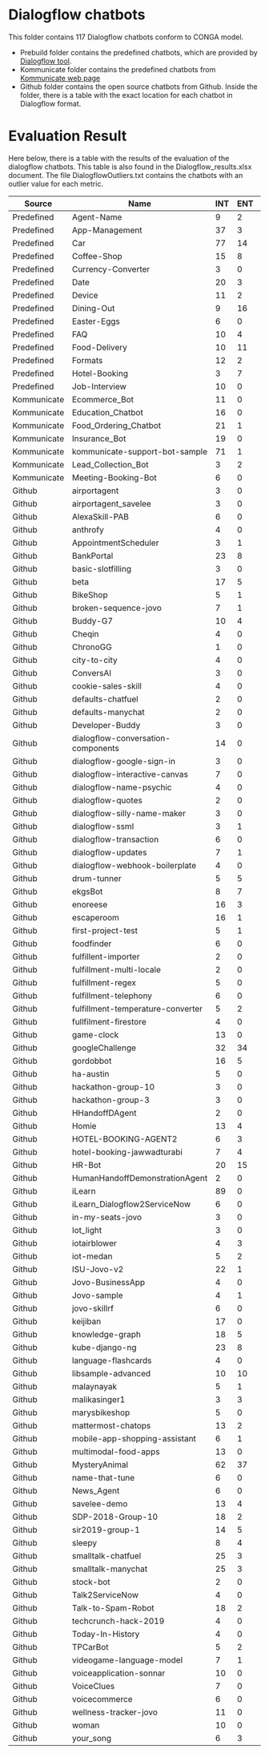 # Dialogflow chatbots

This folder contains 117 Dialogflow chatbots conform to CONGA model. 
* Prebuild folder contains the predefined chatbots, which are provided by [Dialogflow tool](https://dialogflow.cloud.google.com/).
* Kommunicate folder contains the predefined chatbots from [Kommunicate web page](https://docs.kommunicate.io/docs/bot-samples)
* Github folder contains the open source chatbots from Github. Inside the folder, there is a table with the exact location for each chatbot in Dialogflow format. 

# Evaluation Result
 Here below, there is a table with the results of the evaluation of the dialogflow chatbots. This table is also found in the Dialogflow_results.xlsx document. The file DialogflowOutliers.txt contains the chatbots with an outlier value for each metric.

| Source      | Name                               | INT | ENT | FLOW | PATH | CNF  | SNT1 | SNT2 | SNT3 | OPRE1 | OPRE2 | OPRE3 | TPI   | WPTP | VPTP | PPTP | WPOP  | VPOP | CPOP   | READ | LPE     | SPL  | WL    | FACT | FPATH | CL |
|-------------|------------------------------------|-----|-----|------|------|------|------|------|------|-------|-------|-------|-------|------|------|------|-------|------|--------|------|---------|------|-------|------|-------|----|
| Predefined  | Agent-Name                         |  9  |  2  |   9  |   9  |  254 |   1  |  64  |  35  |   66  |   90  |  109  | 15,44 | 5,46 | 1,34 | 2,22 |  4,92 | 1,42 |  19,67 |   4  |    5    | 1,67 |  6,18 |   1  |   1   |  1 |
| Predefined  | App-Management                     |  37 |  3  |  37  |  37  |  734 |   0  |   0  |   0  |   0   |   0   |   0   | 13,46 | 5,11 | 1,01 | 0,92 |   0   |   0  |    0   |   0  |  28,33  | 3,52 |  9,99 |   1  |   1   |  1 |
| Predefined  | Car                                |  77 |  14 |  61  |  117 | 1606 |   0  |   0  |   0  |   0   |   0   |   0   |  9,7  |  6,8 | 1,29 | 2,25 |   0   |   0  |    0   |   0  |  14,93  |  3,6 | 11,41 |   1  |  1,92 |  2 |
| Predefined  | Coffee-Shop                        |  15 |  8  |   6  |  12  |  278 |   4  |  83  |  13  |   21  |   72  |  109  | 12,07 | 3,29 |  0,8 | 1,27 |  7,19 |   2  |  34,57 |   6  |   6,5   | 2,37 |  7,96 | 1,58 |   2   |  3 |
| Predefined  | Currency-Converter                 |  3  |  0  |   2  |   2  |   2  |   1  |  72  |  27  |   66  |   91  |  109  |   13  | 4,62 | 0,39 |   2  |  5,44 | 1,44 |  21,78 |   4  |    0    |   0  |   0   |   1  |   1   |  2 |
| Predefined  | Date                               |  20 |  3  |  18  |  18  |  84  |   0  |   0  |   0  |   0   |   0   |   0   |  8,7  | 6,05 |  1,1 | 1,65 |   0   |   0  |    0   |   0  |  20,67  | 2,37 |  8,71 |   1  |   1   |  2 |
| Predefined  | Device                             |  11 |  2  |   8  |  12  |  63  |   0  |   0  |   0  |   0   |   0   |   0   | 11,18 | 3,74 | 0,95 | 0,45 |   0   |   0  |    0   |   0  |   10,5  | 3,43 |  7,93 |   1  |  1,5  |  2 |
| Predefined  | Dining-Out                         |  9  |  16 |   4  |  14  |  83  |  20  |  61  |  19  |   66  |   92  |  109  | 94,67 | 3,81 | 0,76 | 8,33 |  8,5  | 2,56 |  31,44 |   7  | 1177,13 |  2,3 | 11,97 | 1,25 |  3,5  |  3 |
| Predefined  | Easter-Eggs                        |  6  |  0  |   6  |   6  |   0  |  10  |  51  |  39  |   0   |   57  |   93  |  7,17 | 6,23 | 1,31 |   0  |  7,46 | 1,63 |  37,54 |   6  |    0    |   0  |   0   |   1  |   1   |  1 |
| Predefined  | FAQ                                |  10 |  4  |   5  |   8  |  25  |  23  |  61  |  16  |   14  |   75  |  109  |  9,2  | 3,92 |   1  |  0,2 | 11,48 | 2,62 |  61,95 |   9  |   8,25  | 1,42 |  9,62 |  1,4 |  1,6  |  3 |
| Predefined  | Food-Delivery                      |  10 |  11 |   6  |   7  |  56  |   0  |   0  |   0  |   0   |   0   |   0   |  17,2 | 5,07 | 1,08 |  2,3 |   0   |   0  |    0   |   0  |  301,45 | 2,45 | 10,91 |   1  |  1,17 |  3 |
| Predefined  | Formats                            |  12 |  2  |  12  |  12  |  70  |   0  |   0  |   0  |   0   |   0   |   0   |  6,33 | 5,08 | 1,32 | 0,67 |   0   |   0  |    0   |   0  |   3,5   | 7,13 |  8,83 |   1  |   1   |  1 |
| Predefined  | Hotel-Booking                      |  3  |  7  |   2  |   2  |   4  |   0  |   0  |   0  |   0   |   0   |   0   | 50,67 | 5,35 | 0,84 |   5  |   0   |   0  |    0   |   0  |  251,57 | 3,18 | 11,83 |   1  |   1   |  2 |
| Predefined  | Job-Interview                      |  10 |  0  |   8  |   9  |  14  |  24  |  58  |  18  |   29  |   74  |  109  |  7,7  | 4,47 | 1,07 |   0  |  7,06 | 1,92 |  30,1  |   6  |    0    |   0  |   0   | 2,63 |  1,13 |  2 |
| Kommunicate | Ecommerce_Bot                      |  11 |  0  |   5  |  10  |   2  |  12  |  62  |  26  |   65  |   88  |  109  |  2,82 | 2,38 | 0,48 |   0  | 11,06 | 2,76 |  46,41 |   9  |    0    |   0  |   0   | 1,03 |   2   |  2 |
| Kommunicate | Education_Chatbot                  |  16 |  0  |  16  |  16  |   1  |  11  |  64  |  25  |   24  |   71  |  109  |  2,13 | 2,31 | 0,28 |   0  | 22,89 | 3,44 | 125,56 |  19  |    0    |   0  |   0   | 1,81 |   1   |  2 |
| Kommunicate | Food_Ordering_Chatbot              |  21 |  1  |  10  |  13  |  91  |  16  |  64  |  20  |   49  |   84  |  109  |  4,76 | 2,12 | 0,15 | 1,19 |  7,11 | 1,94 |  31,61 |   6  |    1    |   1  |   5   | 1,35 |  1,3  |  7 |
| Kommunicate | Insurance_Bot                      |  19 |  0  |   6  |  12  |  20  |  19  |  56  |  25  |   0   |   74  |  109  |  2,42 | 2,91 | 0,25 | 0,32 | 20,71 | 3,07 | 104,86 |  17  |    0    |   0  |   0   | 1,48 |   2   |  4 |
| Kommunicate | kommunicate-support-bot-sample     |  71 |  1  |  56  |  75  |  305 |  22  |  62  |  16  |   0   |   62  |  104  |  5,65 | 2,91 | 0,51 | 0,03 | 16,37 | 2,62 |  87,2  |  14  |    5    |  1,2 |  6,33 | 1,61 |  1,34 |  3 |
| Kommunicate | Lead_Collection_Bot                |  3  |  2  |   3  |   3  |   0  |  10  |  67  |  23  |   75  |   91  |  109  |   5   | 1,76 |  0,4 |   2  |  7,67 |   2  |  32,33 |   6  |   3,5   |  1,5 | 11,25 | 1,33 |   1   |  1 |
| Kommunicate | Meeting-Booking-Bot                |  6  |  0  |   2  |   4  |   3  |   5  |  75  |  20  |   29  |   84  |  109  |   5   | 3,79 | 0,63 | 1,33 |  9,24 | 2,18 |  40,65 |   7  |    0    |   0  |   0   |  1,1 |   2   |  3 |
| Github      | airportagent                       |  3  |  0  |   3  |   3  |   0  |   8  |  70  |  22  |   65  |   89  |  109  |  8,33 | 2,89 | 0,62 |   0  |  8,06 | 1,82 |  34,24 |   6  |    0    |   0  |   0   |   1  |   1   |  1 |
| Github      | airportagent_savelee               |  3  |  0  |   3  |   3  |   0  |   8  |  70  |  22  |   65  |   89  |  109  |  8,33 | 2,89 | 0,62 |   0  |  8,06 | 1,82 |  34,24 |   6  |    0    |   0  |   0   |   1  |   1   |  1 |
| Github      | AlexaSkill-PAB                     |  6  |  0  |   6  |   6  |  10  |   0  |   0  |   0  |   0   |   0   |   0   |   3   | 3,38 | 1,26 |   0  |   0   |   0  |    0   |   0  |    0    |   0  |   0   |   2  |   1   |  1 |
| Github      | anthrofy                           |  4  |  0  |   4  |   4  |  13  |   8  |  73  |  19  |   66  |   89  |  109  |   7   | 1,26 | 0,15 |   0  |  5,5  | 1,44 |  21,61 |   4  |    0    |   0  |   0   |   3  |   1   |  1 |
| Github      | AppointmentScheduler               |  3  |  1  |   3  |   3  |   0  |   9  |  70  |  21  |   66  |   90  |  109  | 13,67 | 3,23 | 0,41 |   1  |  6,44 | 1,56 |  25,94 |   5  |    2    |   5  |  10,3 | 2,33 |   1   |  1 |
| Github      | BankPortal                         |  23 |  8  |  18  |  18  |  258 |  13  |  72  |  15  |   49  |   80  |  109  |  11,7 | 4,93 | 1,04 | 0,52 | 13,08 | 2,67 |  59,89 |  11  |   6,13  |   0  |   0   | 2,11 |   1   |  2 |
| Github      | basic-slotfilling                  |  3  |  0  |   3  |   3  |   0  |  16  |  58  |  26  |   35  |   88  |  109  |  6,33 | 1,73 | 0,08 |   1  |  8,29 | 1,86 |  36,07 |   7  |    0    |   0  |   0   | 1,67 |   1   |  1 |
| Github      | beta                               |  17 |  5  |  15  |  15  |  86  |   4  |  77  |  19  |   59  |   90  |  120  |  9,59 | 4,83 | 0,98 | 0,65 |  5,5  | 1,44 |  21,83 |   4  |   12,4  | 1,37 |  8,9  | 2,87 |   1   |  2 |
| Github      | BikeShop                           |  5  |  1  |   4  |   4  |   3  |  38  |  50  |  12  |   50  |   79  |   97  |  2,6  | 3,48 | 0,81 |  0,6 |   14  |  2,6 |  55,2  |  12  |    2    |  5,5 |  6,64 |   2  |   1   |  2 |
| Github      | broken-sequence-jovo               |  7  |  1  |   7  |   7  |   2  |   0  |   0  |   0  |   0   |   0   |   0   |  3,86 | 1,56 | 0,44 | 0,14 |   0   |   0  |    0   |   0  |    13   | 1,31 |  7,18 |   2  |   1   |  1 |
| Github      | Buddy-G7                           |  10 |  4  |   1  |   1  |   3  |   8  |  71  |  21  |   0   |   86  |  109  |  6,6  | 3,58 | 1,04 |  0,9 |  7,29 | 2,14 |  29,9  |   6  |    3    |   1  |  7,33 |   1  |   1   |  1 |
| Github      | Cheqin                             |  4  |  0  |   4  |   4  |   0  |   0  |   0  |   0  |   0   |   0   |   0   |   1   | 0,83 | 0,17 |  0,5 |   0   |   0  |    0   |   0  |    0    |   0  |   0   |   2  |   1   |  1 |
| Github      | ChronoGG                           |  1  |  0  |   1  |   1  |   0  |   0  |   0  |   0  |   0   |   0   |   0   |   8   |   5  |   1  |   0  |   0   |   0  |    0   |   0  |    0    |   0  |   0   |   3  |   1   |  1 |
| Github      | city-to-city                       |  4  |  0  |   4  |   4  |   0  |   0  |   0  |   0  |   0   |   0   |   0   |  4,25 | 1,74 | 0,24 |  0,5 |   0   |   0  |    0   |   0  |    0    |   0  |   0   |   2  |   1   |  1 |
| Github      | ConversAI                          |  3  |  0  |   3  |   3  |   1  |   5  |  75  |  20  |   66  |   90  |  109  |  8,33 | 1,17 | 0,08 |   0  |  5,94 | 1,56 |  23,56 |   5  |    0    |   0  |   0   | 2,33 |   1   |  1 |
| Github      | cookie-sales-skill                 |  4  |  0  |   4  |   4  |   1  |   0  |   0  |   0  |   0   |   0   |   0   |  2,5  | 2,05 |  0,7 |   0  |   0   |   0  |    0   |   0  |    0    |   0  |   0   |   2  |   1   |  1 |
| Github      | defaults-chatfuel                  |  2  |  0  |   2  |   2  |   0  |  17  |  83  |   0  |   56  |   74  |   84  |   50  | 1,23 |  0,3 |   0  | 12,33 | 2,67 |  50,33 |  10  |    0    |   0  |   0   |   1  |   1   |  1 |
| Github      | defaults-manychat                  |  2  |  0  |   2  |   2  |   0  |  17  |  83  |   0  |   56  |   74  |   84  |   50  | 1,23 |  0,3 |   0  | 12,33 | 2,67 |  50,33 |  10  |    0    |   0  |   0   |   1  |   1   |  1 |
| Github      | Developer-Buddy                    |  3  |  0  |   3  |   3  |   6  |   0  |   0  |   0  |   0   |   0   |   0   |   6   |   3  |  0,5 |   0  |   0   |   0  |    0   |   0  |    0    |   0  |   0   |   2  |   1   |  1 |
| Github      | dialogflow-conversation-components |  14 |  0  |  11  |  11  |   5  |   1  |  66  |  33  |   0   |   76  |  109  |  1,79 | 1,75 |  0,2 |   0  |  4,19 | 1,25 |  18,06 |   3  |    0    |   0  |   0   | 2,73 |   1   |  1 |
| Github      | dialogflow-google-sign-in          |  3  |  0  |   3  |   3  |   0  |   0  |   0  |  100 |   55  |   55  |   55  |  2,67 | 1,33 | 0,29 | 0,33 |   7   |   1  |   37   |   6  |    0    |   0  |   0   | 2,33 |   1   |  1 |
| Github      | dialogflow-interactive-canvas      |  7  |  0  |   7  |   7  |   1  |   0  |   0  |   0  |   0   |   0   |   0   |  2,29 | 1,75 | 0,55 | 0,14 |   0   |   0  |    0   |   0  |    0    |   0  |   0   | 2,57 |   1   |  1 |
| Github      | dialogflow-name-psychic            |  4  |  0  |   4  |   4  |   0  |  22  |  15  |  63  |   29  |   76  |   99  |  2,5  | 1,33 |  0,4 |   0  |  9,5  | 2,92 |  42,67 |   8  |    0    |   0  |   0   |  2,5 |   1   |  1 |
| Github      | dialogflow-quotes                  |  2  |  0  |   2  |   2  |   0  |   6  |  67  |  27  |   0   |   75  |  109  |   0   |   0  |   0  |   0  |   4   | 1,06 |  16,44 |   3  |    0    |   0  |   0   |   2  |   1   |  1 |
| Github      | dialogflow-silly-name-maker        |  3  |  0  |   3  |   3  |   0  |   0  |  75  |  25  |   65  |   79  |   89  |  0,67 |   1  | 0,17 | 0,67 | 13,33 | 3,67 |  62,33 |  11  |    0    |   0  |   0   |   2  |   1   |  1 |
| Github      | dialogflow-ssml                    |  3  |  1  |   3  |   3  |   0  |   0  |   0  |  100 |   57  |   63  |   66  |  3,33 | 1,47 |  0,2 | 0,33 | 13,33 | 1,33 |  64,33 |  11  |    11   | 3,18 |  6,17 |   3  |   1   |  1 |
| Github      | dialogflow-transaction             |  6  |  0  |   6  |   6  |   2  |   1  |  63  |  36  |   29  |   72  |  109  |   2   | 1,87 | 0,27 |   0  |  5,15 | 1,55 |  24,9  |   4  |    0    |   0  |   0   | 2,67 |   1   |  1 |
| Github      | dialogflow-updates                 |  7  |  1  |   7  |   7  |   0  |   1  |  64  |  35  |   66  |   90  |  109  |  2,71 | 2,33 | 0,39 | 0,29 |  4,92 | 1,42 |  19,67 |   4  |    5    |  1,8 |  8,78 | 2,71 |   1   |  1 |
| Github      | dialogflow-webhook-boilerplate     |  4  |  0  |   4  |   4  |   1  |   4  |  79  |  17  |   66  |   89  |  109  |  6,25 | 0,88 | 0,06 |   0  |  5,95 | 1,65 |  24,55 |   5  |    0    |   0  |   0   |   2  |   1   |  1 |
| Github      | drum-tunner                        |  5  |  5  |   5  |   5  |   5  |  18  |  60  |  22  |   52  |   82  |  109  |  10,4 | 3,13 | 0,63 |  1,2 | 11,08 | 2,42 |  47,62 |   9  |   4,6   |  4,3 |  6,99 |  1,6 |   1   |  1 |
| Github      | ekgsBot                            |  8  |  7  |   8  |   8  |   3  |   5  |  75  |  20  |   66  |   90  |  109  | 10,38 |  4,7 | 0,53 | 1,75 |  5,94 | 1,56 |  23,56 |   5  |  359,86 |   3  | 20,61 |   1  |   1   |  1 |
| Github      | enoreese                           |  16 |  3  |   6  |  12  |  104 |   8  |  80  |  12  |   14  |   77  |  109  | 14,13 | 1,94 |  0,3 |  0,5 | 11,46 |  2,3 |  53,24 |   9  |   6,33  |  4,8 |  5,45 | 1,89 |   2   |  8 |
| Github      | escaperoom                         |  16 |  1  |  16  |  16  |  87  |   4  |  77  |  19  |   66  |   91  |  109  |   4   | 2,93 | 0,73 | 0,69 |  6,94 | 1,76 |  27,53 |   5  |    13   | 2,62 |  7,29 |   1  |   1   |  1 |
| Github      | first-project-test                 |  5  |  1  |   5  |   5  |   1  |   0  |   0  |   0  |   0   |   0   |   0   |  6,2  | 2,15 | 0,38 |  0,4 |   0   |   0  |    0   |   0  |    3    | 2,33 |  6,71 |   2  |   1   |  1 |
| Github      | foodfinder                         |  6  |  0  |   6  |   6  |   1  |   0  |   0  |   0  |   0   |   0   |   0   |   5   | 3,55 | 0,64 | 0,67 |   0   |   0  |    0   |   0  |    0    |   0  |   0   |   2  |   1   |  1 |
| Github      | fulfillent-importer                |  2  |  0  |   2  |   2  |   0  |   0  |   0  |   0  |   0   |   0   |   0   |   0   |   0  |   0  |   0  |   0   |   0  |    0   |   0  |    0    |   0  |   0   |   2  |   1   |  1 |
| Github      | fulfillment-multi-locale           |  2  |  0  |   2  |   2  |   0  |   0  |  100 |   0  |   35  |   35  |   35  |   1   |  0,5 |   0  |   0  |   2   |   1  |   13   |   1  |    0    |   0  |   0   |   4  |   1   |  1 |
| Github      | fulfillment-regex                  |  5  |  0  |   3  |   4  |  23  |   4  |  82  |  14  |   56  |   84  |  109  |  19,4 | 1,91 | 0,39 |  0,2 |  7,68 | 1,64 |  33,77 |   6  |    0    |   0  |   0   | 1,89 |  1,33 |  2 |
| Github      | fulfillment-telephony              |  6  |  0  |   4  |   5  |  30  |  23  |  44  |  33  |   32  |   64  |   77  | 18,33 | 1,74 |  0,3 | 0,83 | 19,67 | 5,33 |   94   |  16  |    0    |   0  |   0   | 2,33 |  1,25 |  2 |
| Github      | fulfillment-temperature-converter  |  5  |  2  |   4  |   4  |   0  |   0  |  100 |   0  |   0   |   17  |   35  |   3   | 1,03 | 0,13 |  0,6 |  1,5  |  0,5 |  10,5  |   1  |    2    |   3  |  5,33 | 2,75 |   1   |  2 |
| Github      | fullfilment-firestore              |  4  |  0  |   4  |   4  |   4  |   1  |  71  |  28  |   59  |   69  |   78  |  3,5  | 2,43 | 0,56 | 0,25 |  10,5 |  2,5 |  52,25 |   9  |    0    |   0  |   0   |   2  |   1   |  1 |
| Github      | game-clock                         |  13 |  0  |  13  |  13  |   2  |   0  |   0  |   0  |   0   |   0   |   0   |  4,08 | 1,65 | 0,36 | 0,23 |   0   |   0  |    0   |   0  |    0    |   0  |   0   | 2,85 |   1   |  1 |
| Github      | googleChallenge                    |  32 |  34 |  32  |  32  |  664 |  19  |  59  |  22  |   3   |   60  |  109  |  6,94 | 9,62 | 1,76 | 0,94 | 19,81 | 3,49 | 105,16 |  16  |   3,15  | 4,54 | 11,37 |   1  |   1   |  1 |
| Github      | gordobbot                          |  16 |  5  |  16  |  16  |  40  |   4  |  77  |  19  |   50  |   88  |  109  |  5,56 | 2,92 | 0,68 | 0,44 |  5,82 | 1,47 |  23,29 |   4  |   8,6   | 3,04 |   36  |   1  |   1   |  1 |
| Github      | ha-austin                          |  5  |  0  |   5  |   5  |   4  |   0  |  75  |  25  |   0   |   75  |  109  |  2,8  | 5,03 | 0,99 |  1,8 |   5   | 1,31 |  25,25 |   4  |    0    |   0  |   0   |   1  |   1   |  1 |
| Github      | hackathon-group-10                 |  3  |  0  |   3  |   3  |   0  |   6  |  67  |  27  |   0   |   75  |  109  |  0,33 | 0,67 |   0  |   0  |   4   | 1,06 |  16,44 |   3  |    0    |   0  |   0   | 1,67 |   1   |  1 |
| Github      | hackathon-group-3                  |  3  |  0  |   3  |   3  |   0  |   6  |  67  |  27  |   0   |   75  |  109  |  0,33 | 0,67 |   0  |   0  |   4   | 1,06 |  16,44 |   3  |    0    |   0  |   0   | 1,67 |   1   |  1 |
| Github      | HHandoffDAgent                     |  2  |  0  |   2  |   2  |   0  |  14  |  78  |   8  |   56  |   72  |   95  |   0   |   0  |   0  |   0  | 23,11 | 4,56 |  99,44 |  19  |    0    |   0  |   0   |   1  |   1   |  2 |
| Github      | Homie                              |  13 |  4  |  13  |  13  |   8  |   5  |  81  |  14  |   36  |   76  |  109  |  3,31 | 3,68 | 0,77 | 0,77 |  5,79 | 1,38 |  25,03 |   4  |    6    |  1,8 |  7,97 |   1  |   1   |  1 |
| Github      | HOTEL-BOOKING-AGENT2               |  6  |  3  |   5  |   5  |   2  |   1  |  86  |  13  |   0   |   40  |   77  | 38,17 | 2,41 | 0,58 | 1,33 |  2,85 |  0,3 |  16,35 |   2  |   2,33  | 1,89 |  7,51 |   8  |   1   |  2 |
| Github      | hotel-booking-jawwadturabi         |  7  |  4  |   6  |   6  |   3  |   9  |  80  |  11  |   21  |   81  |  120  | 10,57 |  2,3 | 0,56 |   1  | 12,58 | 2,58 |  74,27 |  10  |   3,25  | 2,68 |  7,48 |  2,5 |   1   |  2 |
| Github      | HR-Bot                             |  20 |  15 |  12  |  28  |  777 |  17  |  64  |  19  |   0   |   72  |  115  |   22  | 3,27 | 0,76 | 2,05 | 15,38 | 2,14 |  88,66 |  13  |   1,07  | 3,93 | 15,34 |  2,3 |  2,33 |  5 |
| Github      | HumanHandoffDemonstrationAgent     |  2  |  0  |   2  |   2  |   0  |  14  |  78  |   8  |   56  |   72  |   95  |   0   |   0  |   0  |   0  | 23,11 | 4,56 |  99,44 |  19  |    0    |   0  |   0   |   1  |   1   |  2 |
| Github      | iLearn                             |  89 |  0  |  89  |  89  | 1599 |  22  |  65  |  13  |   0   |   76  |  110  | 17,13 | 3,61 | 1,11 | 0,02 |  7,57 | 1,94 |  32,05 |   6  |    0    |   0  |   0   | 1,18 |   1   |  1 |
| Github      | iLearn_Dialogflow2ServiceNow       |  6  |  0  |   4  |   4  |   1  |   8  |  73  |  19  |   56  |   87  |  109  |  4,83 | 4,36 | 0,76 |  0,5 |  6,22 |  1,5 |  25,94 |   5  |    0    |   0  |   0   |  1,5 |   1   |  2 |
| Github      | in-my-seats-jovo                   |  3  |  0  |   3  |   3  |   0  |   0  |   0  |   0  |   0   |   0   |   0   |  0,33 |   1  | 0,33 |   0  |   0   |   0  |    0   |   0  |    0    |   0  |   0   |   2  |   1   |  1 |
| Github      | Iot_light                          |  3  |  0  |   3  |   3  |   0  |  11  |  63  |  26  |   0   |   74  |  109  |  0,67 | 1,33 | 0,33 | 0,33 |  3,94 | 1,06 |  16,35 |   3  |    0    |   0  |   0   | 2,33 |   1   |  1 |
| Github      | iotairblower                       |  4  |  3  |   4  |   4  |   0  |   6  |  67  |  27  |   64  |   90  |  109  |  6,5  |  4,3 | 0,76 |   2  |  5,92 | 1,62 |  24,31 |   5  |    2    | 6,83 |  5,8  |  2,5 |   1   |  1 |
| Github      | iot-medan                          |  5  |  2  |   5  |   5  |   2  |  17  |  25  |  58  |   29  |   73  |   91  |  12,6 | 2,75 | 0,78 |  0,4 |  8,88 | 2,88 |  40,13 |   7  |    2    |   2  |   4   |  1,4 |   1   |  1 |
| Github      | ISU-Jovo-v2                        |  22 |  1  |  22  |  22  |  13  |   0  |   0  |   0  |   0   |   0   |   0   |  2,27 |  2,8 | 0,53 | 0,18 |   0   |   0  |    0   |   0  |    2    |   1  |   7   |   2  |   1   |  1 |
| Github      | Jovo-BusinessApp                   |  4  |  0  |   4  |   4  |   0  |   0  |   0  |   0  |   0   |   0   |   0   |  1,75 | 1,31 | 0,19 | 0,25 |   0   |   0  |    0   |   0  |    0    |   0  |   0   |   2  |   1   |  1 |
| Github      | Jovo-sample                        |  4  |  1  |   4  |   4  |   0  |   0  |   0  |   0  |   0   |   0   |   0   |  1,75 | 1,31 | 0,19 | 0,25 |   0   |   0  |    0   |   0  |    1    |   1  |   4   |   2  |   1   |  1 |
| Github      | jovo-skillrf                       |  6  |  0  |   6  |   6  |   9  |   0  |   0  |   0  |   0   |   0   |   0   |  5,67 | 2,15 | 0,38 | 0,17 |   0   |   0  |    0   |   0  |    0    |   0  |   0   |   2  |   1   |  1 |
| Github      | keijiban                           |  17 |  0  |  17  |  17  |  108 |  12  |  78  |  10  |   0   |   79  |  109  | 14,82 | 1,18 | 0,14 |   0  | 12,65 | 3,17 |  63,76 |  10  |    0    |   0  |   0   | 4,71 |   1   |  1 |
| Github      | knowledge-graph                    |  18 |  5  |   5  |   5  |  13  |   6  |  67  |  27  |   0   |   75  |  109  |  4,06 | 3,24 | 1,16 |  0,5 |   4   | 1,06 |  16,44 |   3  |   9,2   | 1,45 |  6,49 |   1  |   1   |  1 |
| Github      | kube-django-ng                     |  23 |  8  |  18  |  18  |  258 |  13  |  72  |  15  |   49  |   80  |  109  |  11,7 | 4,93 | 1,04 | 0,52 | 13,08 | 2,67 |  59,89 |  11  |   6,13  |   0  |   0   | 2,11 |   1   |  2 |
| Github      | language-flashcards                |  4  |  0  |   4  |   4  |   0  |   0  |   0  |   0  |   0   |   0   |   0   |  1,75 | 1,31 | 0,19 | 0,25 |   0   |   0  |    0   |   0  |    0    |   0  |   0   |   2  |   1   |  1 |
| Github      | libsample-advanced                 |  10 |  10 |   9  |   9  |  10  |   0  |  100 |   0  |   0   |   69  |  104  |   5   | 2,19 | 0,03 |  0,5 |  6,4  |  0,2 |  21,2  |   5  |   12,7  | 2,19 |  4,14 | 2,78 |   1   |  2 |
| Github      | malaynayak                         |  5  |  1  |   4  |   4  |   0  |   5  |  73  |  22  |   66  |   89  |  109  |  1,8  | 2,85 |  0,6 |  0,2 |  5,06 | 1,31 |  19,44 |   4  |    4    | 2,75 |  6,55 | 1,75 |   1   |  2 |
| Github      | malikasinger1                      |  3  |  3  |   3  |   3  |   0  |   1  |  66  |  33  |   0   |   83  |  109  |   7   | 2,14 | 0,37 | 1,67 |  5,29 |  1,5 |  22,36 |   4  |   1,67  |   1  |  3,78 | 2,67 |   1   |  1 |
| Github      | marysbikeshop                      |  5  |  0  |   5  |   5  |   5  |  11  |  74  |  15  |   66  |   83  |   99  |  6,8  | 1,78 | 0,43 |   0  | 14,57 | 3,29 |   63   |  12  |    0    |   0  |   0   |  1,4 |   1   |  1 |
| Github      | mattermost-chatops                 |  13 |  2  |  13  |  13  |  16  |   5  |  75  |  20  |   66  |   90  |  109  |  5,92 | 4,12 | 0,54 | 0,92 |  5,94 | 1,56 |  23,56 |   5  |   2,5   |   0  |   0   |   1  |   1   |  1 |
| Github      | mobile-app-shopping-assistant      |  6  |  1  |   6  |   6  |   2  |  14  |  69  |  17  |   35  |   89  |  109  |  4,5  | 4,05 | 1,02 | 0,67 |  6,56 | 1,78 |  26,11 |   5  |    4    | 4,25 |  6,82 | 1,67 |   1   |  1 |
| Github      | multimodal-food-apps               |  13 |  0  |  13  |  13  |   4  |   0  |   0  |   0  |   0   |   0   |   0   |  1,62 | 1,86 | 0,41 | 0,15 |   0   |   0  |    0   |   0  |    0    |   0  |   0   |   2  |   1   |  1 |
| Github      | MysteryAnimal                      |  62 |  37 |  62  |  62  |  517 |   0  |   0  |      |   0   |   0   |       |  6,52 | 4,34 |  1,3 | 2,27 |   0   |   0  |    0   |   0  |  158,41 |  3,9 |  9,23 |   3  |   1   |  1 |
| Github      | name-that-tune                     |  6  |  0  |   6  |   6  |   0  |   6  |  68  |  26  |   0   |   76  |  109  |  5,17 | 2,16 | 0,56 | 0,17 |  3,94 | 1,12 |  16,06 |   3  |    0    |   0  |   0   | 2,33 |   1   |  1 |
| Github      | News_Agent                         |  6  |  0  |   6  |   6  |   9  |   1  |  64  |  35  |   66  |   90  |  109  |  1,67 | 1,57 | 0,12 |   0  |  4,92 | 1,42 |  19,67 |   4  |    0    |   0  |   0   |   1  |   1   |  1 |
| Github      | savelee-demo                       |  13 |  4  |   8  |   9  |  20  |  10  |  75  |  15  |   0   |   75  |  109  |  5,54 | 3,18 | 0,64 | 0,62 |  4,69 | 1,23 |  19,04 |   4  |   4,5   | 1,43 |  8,73 | 1,73 |  1,13 |  4 |
| Github      | SDP-2018-Group-10                  |  18 |  2  |  16  |  18  |  43  |   5  |  70  |  25  |   45  |   83  |  109  |  5,44 | 3,47 |   1  | 0,17 |  7,13 | 1,94 |  30,94 |   6  |    10   |  2,5 |  9,75 | 2,31 |  1,13 |  2 |
| Github      | sir2019-group-1                    |  14 |  5  |   2  |   2  |  33  |   5  |  75  |  20  |   66  |   90  |  109  |  6,29 | 1,99 | 0,34 | 1,36 |  5,94 | 1,56 |  23,56 |   5  |   1,8   | 3,95 |  5,55 |   2  |   1   |  1 |
| Github      | sleepy                             |  8  |  4  |   4  |   4  |  22  |  11  |  72  |  17  |   30  |   85  |  109  |   6   | 1,95 | 0,31 | 0,75 |  5,79 | 1,47 |  23,58 |   4  |    4    | 4,22 |  5,14 |   1  |   1   |  1 |
| Github      | smalltalk-chatfuel                 |  25 |  3  |  25  |  25  |  751 |  23  |  57  |  20  |   26  |   78  |  120  | 50,48 | 3,36 | 0,95 | 0,32 |  5,66 |  1,5 |  22,88 |   4  |    14   | 1,53 |  4,46 | 1,12 |   1   |  1 |
| Github      | smalltalk-manychat                 |  25 |  3  |  25  |  25  |  751 |  22  |  58  |  20  |   26  |   79  |  120  | 50,48 | 3,36 | 0,95 | 0,32 |  5,91 | 1,63 |  24,03 |   5  |    14   | 1,53 |  4,46 | 1,76 |   1   |  1 |
| Github      | stock-bot                          |  2  |  0  |   2  |   2  |   0  |   1  |  70  |  29  |   0   |   85  |  109  |  0,5  |   1  |   0  |   0  |  5,46 | 1,54 |  23,85 |   4  |    0    |   0  |   0   |   1  |   1   |  1 |
| Github      | Talk2ServiceNow                    |  4  |  0  |   4  |   4  |   0  |   0  |   0  |   0  |   0   |   0   |   0   |  1,75 | 1,31 | 0,19 | 0,25 |   0   |   0  |    0   |   0  |    0    |   0  |   0   |   2  |   1   |  1 |
| Github      | Talk-to-Spam-Robot                 |  18 |  2  |  16  |  18  |  43  |   5  |  70  |  25  |   45  |   83  |  109  |  5,44 | 3,47 |   1  | 0,17 |  7,13 | 1,94 |  30,94 |   6  |    10   |  2,5 |  9,75 | 2,31 |  1,13 |  2 |
| Github      | techcrunch-hack-2019               |  4  |  0  |   4  |   4  |   0  |   0  |   0  |   0  |   0   |   0   |   0   |  1,75 | 1,31 | 0,19 | 0,25 |   0   |   0  |    0   |   0  |    0    |   0  |   0   |   2  |   1   |  1 |
| Github      | Today-In-History                   |  4  |  0  |   4  |   4  |   1  |   0  |   0  |   0  |   0   |   0   |   0   |  2,75 | 1,23 | 0,26 |   0  |   0   |   0  |    0   |   0  |    0    |   0  |   0   |   2  |   1   |  1 |
| Github      | TPCarBot                           |  5  |  2  |   5  |   5  |   0  |  14  |  65  |  21  |   34  |   85  |  109  |  7,4  | 3,54 | 0,69 |  0,8 |  7,88 |   2  |  33,65 |   6  |    4    |   3  | 10,32 |  2,2 |   1   |  1 |
| Github      | videogame-language-model           |  7  |  1  |   7  |   7  |  59  |   0  |   0  |   0  |   0   |   0   |   0   |  8,14 |  2,6 | 0,39 | 1,14 |   0   |   0  |    0   |   0  |    7    | 2,86 |  8,8  |   2  |   1   |  1 |
| Github      | voiceapplication-sonnar            |  10 |  0  |  10  |  10  |  13  |   0  |   0  |   0  |   0   |   0   |   0   |  11,3 | 1,79 | 0,43 |  0,1 |   0   |   0  |    0   |   0  |    0    |   0  |   0   |   2  |   1   |  1 |
| Github      | VoiceClues                         |  7  |  0  |   7  |   7  |  12  |   0  |   0  |   0  |   0   |   0   |   0   |  3,43 |  1,6 | 0,38 | 0,14 |   0   |   0  |    0   |   0  |    0    |   0  |   0   |   2  |   1   |  1 |
| Github      | voicecommerce                      |  6  |  0  |   6  |   6  |  33  |   0  |   0  |   0  |   0   |   0   |   0   |  9,67 | 2,46 | 0,24 | 0,83 |   0   |   0  |    0   |   0  |    0    |   0  |   0   |   2  |   1   |  1 |
| Github      | wellness-tracker-jovo              |  11 |  0  |  11  |  11  |  24  |   0  |   0  |   0  |   0   |   0   |   0   |  5,36 | 3,71 | 0,78 | 0,82 |   0   |   0  |    0   |   0  |    0    |   0  |   0   |   2  |   1   |  1 |
| Github      | woman                              |  10 |  0  |  10  |  10  |   1  |   1  |  75  |  24  |   34  |   78  |  109  |  3,5  | 2,46 | 0,36 |   0  |  6,5  | 1,77 |  28,36 |   5  |    0    |   0  |   0   |  1,8 |   1   |  1 |
| Github      | your_song                          |  6  |  3  |   5  |   5  |  11  |  25  |  75  |   0  |   63  |   82  |   96  |  11,5 | 2,32 | 0,42 | 0,67 |  7,86 | 1,57 |  30,29 |   6  |    1    | 2,67 |  6,22 |  1,8 |   1   |  2 |
